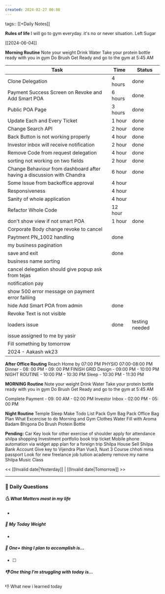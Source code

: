 ```yaml
---
created: 2024-02-27 00:08
---
```

tags:: [[+Daily Notes]]

**Rules of life**
I will go to gym everyday. it's no or never situation.
Left Sugar

[[2024-06-04]]

**Morning Routine**
Note your weight
Drink Water
Take your protein bottle ready with you in gym
Do Brush
Get Ready and go to the gym at 5:45 AM



| Task                                                                   | Time    | Status         |
| ---------------------------------------------------------------------- | ------- | -------------- |
| Clone Delegation                                                       | 4 hours | done           |
| Payment Success Screen on Revoke and Add Smart POA                     | 6 hours | done           |
| Public POA Page                                                        | 3 hours | done           |
| Update Each and Every Ticket                                           | 1 hour  | done           |
| Change Search API                                                      | 2 hour  | done           |
| Back Button is not working properly                                    | 4 hour  | done           |
| Investor inbox will receive notification                               | 2 hour  | done           |
| Remove Code from request delegation                                    | 4 hour  | done           |
| sorting not working on two fields                                      | 2 hour  | done           |
| Change Behaviour from dashboard after having a discussion with Chandra | 6 hour  | done           |
| Some Issue from backoffice approval                                    | 4 hour  |                |
| Responsiveness                                                         | 4 hour  |                |
| Sanity of whole application                                            | 4 hour  |                |
| Refactor Whole Code                                                    | 12 hour |                |
| don't show view if not smart POA                                       | 1 hour  | done           |
| Corporate Body change revoke to cancel                                 |         |                |
| Paytment PN_1002 handling                                              | done    |                |
| my business pagination                                                 |         |                |
| save and exit                                                          | done    |                |
| business name sorting                                                  |         |                |
| cancel delegation should give popup ask from tejas                     |         |                |
| notification pay                                                       |         |                |
| show 500 error message on payment error failiing                       |         |                |
| hide Add Smart POA from admin                                          | done    |                |
| Revoke Text is not visible                                             |         |                |
| loaders issue                                                          | done    | testing needed |
| issue assigned to me by yasir                                          |         |                |
| Fill something by tomorrow                                             |         |                |
| 2024 - Aakash wk23                                                     |         |                |
**After Office Routing**
Reach Home by 07:00 PM 
PHYSIO 07:00-08:00 PM
Dinner - 08: 00 PM - 09: 00 PM
FINISH GRID Design - 09:00 PM - 10:00 PM
NIGHT ROUTINE - 10:00 PM - 10:30 PM
Sleep - 10:30 PM - 11:30 PM


**MORNING Routine**
Note your weight
Drink Water
Take your protein bottle ready with you in gym
Do Brush
Get Ready and go to the gym at 5:45 AM

Complete Payment - 09: 00 AM - 02:00 PM
Investor Inbox - 02:00 PM - 05: 00 PM

**Night Routine**
Temple Sleep
Make Todo List
Pack Gym Bag
Pack Office Bag
Plan What Excercise to do
Morning and Gym Clothes
Water Fill with Aroma
Badam Bhigona
Do Brush
Protein Bottle

**Pending:**
Car Key
look for other exercise of shoulder
apply for attendance
shilpa shopping 
Investment portfolio 
book trip ticket
Mobile phone automation via widget app
plan for a foreign trip
Shilpa House Sell
Shilpa Bank Account
Give key to Vijendra
Plan Vue3, Nuxt 3 Course
chhoti mma passport
Look for new freelance job 
tuition academy remove my name
Shilpa Music Class


<< [[Invalid date|Yesterday]] | [[Invalid date|Tomorrow]] >>

---
### 📅 Daily Questions
##### 🌜 What Matters most in my life
- 

##### 🙌 My Today Weight
- 

##### 🚀 One+ thing I plan to accomplish is...
- [ ] 

##### 👎 One thing I'm struggling with today is...


👎 What new i learned today
